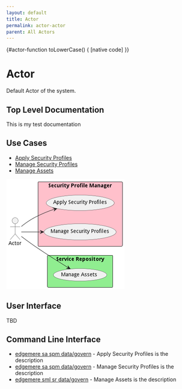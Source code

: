 ```yaml
---
layout: default
title: Actor
permalink: actor-actor
parent: All Actors
---
```


{#actor-function toLowerCase() { [native code] }}

# Actor

Default Actor of the system.

## Top Level Documentation

This is my test documentation

## Use Cases

* [Apply Security Profiles](usecase-ApplySecurityProfiles)
* [Manage Security Profiles](usecase-ManageSecurityProfiles)
* [Manage Assets](usecase-ManageAssets)


![Use Case Diagram](./usecase.png)

## User Interface
TBD

## Command Line Interface
* [ edgemere sa spm data/govern](action--edgemere-sa-spm-data-govern) - Apply Security Profiles is the description
* [ edgemere sa spm data/govern](action--edgemere-sa-spm-data-govern) - Manage Security Profiles is the description
* [ edgemere sml sr data/govern](action--edgemere-sml-sr-data-govern) - Manage Assets is the description

